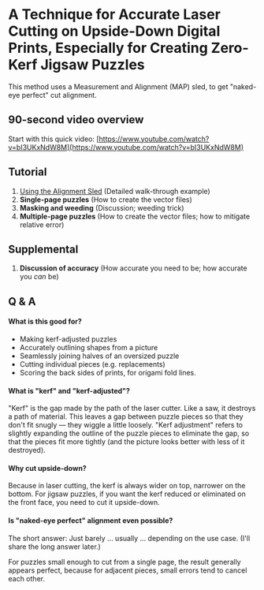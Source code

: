 # A Technique for Accurate Laser Cutting on Upside-Down Digital Prints, Especially for Creating Zero-Kerf Jigsaw Puzzles

This method uses a Measurement and Alignment (MAP) sled, to get "naked-eye perfect" cut alignment.  

## 90-second video overview

Start with this quick video:  [https://www.youtube.com/watch?v=bI3UKxNdW8M](https://www.youtube.com/watch?v=bI3UKxNdW8M)

## Tutorial
1. [Using the Alignment Sled](using-the-alignment-sled.md) (Detailed walk-through example)
2. **Single-page puzzles** (How to create the vector files)
3. **Masking and weeding** (Discussion; weeding trick)
4. **Multiple-page puzzles** (How to create the vector files; how to mitigate relative error)

## Supplemental

1. **Discussion of accuracy** (How accurate you need to be; how accurate you _can_ be)

## Q & A

#### What is this good for?
* Making kerf-adjusted puzzles
* Accurately outlining shapes from a picture
* Seamlessly joining halves of an oversized puzzle
* Cutting individual pieces (e.g. replacements)
* Scoring the back sides of prints, for origami fold lines.

#### What is "kerf" and "kerf-adjusted"?

"Kerf" is the gap made by the path of the laser cutter.  Like a saw, it destroys a path of material.  This leaves a gap between puzzle pieces so that they don't fit snugly — they wiggle a little loosely.  "Kerf adjustment" refers to slightly expanding the outline of the puzzle pieces to eliminate the gap, so that the pieces fit more tightly (and the picture looks better with less of it destroyed). 

#### Why cut upside-down?
Because in laser cutting, the kerf is always wider on top, narrower on the bottom.  For jigsaw puzzles, if you want the kerf reduced or eliminated on the front face, you need to cut it upside-down.

#### Is "naked-eye perfect" alignment even possible?
The short answer: Just barely ... usually ... depending on the use case. (I'll share the long answer later.)

For puzzles small enough to cut from a single page, the result generally appears perfect, because for adjacent pieces, small errors tend to cancel each other.
